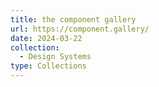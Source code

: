 ```yaml
---
title: the component gallery
url: https://component.gallery/
date: 2024-03-22
collection:
  - Design Systems
type: Collections
---
```

